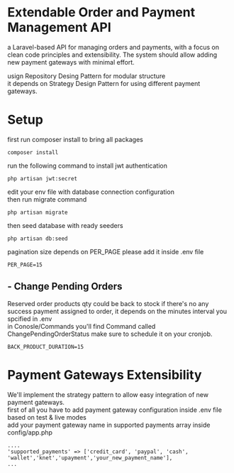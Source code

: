 # Extendable Order and Payment Management API
a Laravel-based API for managing orders and payments, with a focus on clean code
principles and extensibility. The system should allow adding new payment gateways with
minimal effort.

usign Repository Desing Pattern for modular structure <br />
it depends on Strategy Design Pattern for using different payment gateways.

# Setup
first run composer install to bring all packages

```
composer install
```

run the following command to install jwt authentication <br />
```
php artisan jwt:secret
```

edit your env file with database connection configuration <br />
then run migrate command
```
php artisan migrate
```

then seed database with ready seeders <br />
```
php artisan db:seed
```

pagination size depends on PER_PAGE please add it inside .env file
```
PER_PAGE=15
```

## - Change Pending Orders

Reserved order products qty could be back to stock if there's no any success payment assigned to order, it depends on the minutes interval you spcified in .env <br /> 
in Conosle/Commands you'll find Command called ChangePendingOrderStatus make sure to schedule it on your cronjob.

```
BACK_PRODUCT_DURATION=15
```

# Payment Gateways Extensibility
We'll implement the strategy pattern to allow easy integration of new payment gateways. <br />
first of all you have to add payment gateway configuration inside .env file based on test & live modes <br />
add your payment gateway name in supported payments array inside config/app.php
```
....
'supported_payments' => ['credit_card', 'paypal', 'cash', 'wallet','knet','upayment','your_new_payment_name'],
...

```
